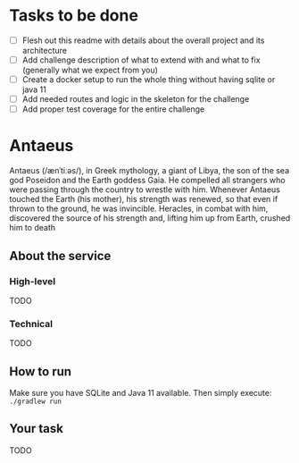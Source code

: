 # Tasks to be done
- [ ] Flesh out this readme with details about the overall project and its architecture
- [ ] Add challenge description of what to extend with and what to fix (generally what we expect from you)
- [ ] Create a docker setup to run the whole thing without having sqlite or java 11
- [ ] Add needed routes and logic in the skeleton for the challenge
- [ ] Add proper test coverage for the entire challenge

# Antaeus

Antaeus (/ænˈtiːəs/), in Greek mythology, a giant of Libya, the son of the sea god Poseidon and the Earth goddess Gaia. He compelled all strangers who were passing through the country to wrestle with him. Whenever Antaeus touched the Earth (his mother), his strength was renewed, so that even if thrown to the ground, he was invincible. Heracles, in combat with him, discovered the source of his strength and, lifting him up from Earth, crushed him to death

## About the service

### High-level

TODO

### Technical

TODO

## How to run

Make sure you have SQLite and Java 11 available. Then simply execute: `./gradlew run`

## Your task

TODO
